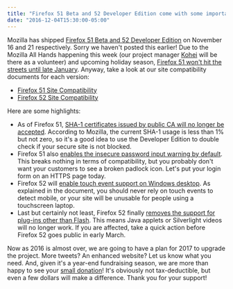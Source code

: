 ```yaml
---
title: "Firefox 51 Beta and 52 Developer Edition come with some important changes"
date: "2016-12-04T15:30:00-05:00"
---
```

Mozilla has shipped [Firefox 51 Beta and 52 Developer Edition](https://www.mozilla.org/firefox/channel/desktop/) on November 16 and 21 respectively. Sorry we haven't posted this earlier! Due to the Mozilla All Hands happening this week (our project manager [Kohei](https://mozillians.org/u/kohei.yoshino/) will be there as a volunteer) and upcoming holiday season, [Firefox 51 won't hit the streets until late January](https://release.mozilla.org/firefox/50/2016/11/22/Firefox50-planned-dot-release.html). Anyway, take a look at our site compatibility documents for each version:

* [Firefox 51 Site Compatibility](https://www.fxsitecompat.dev/en-CA/versions/51/)
* [Firefox 52 Site Compatibility](https://www.fxsitecompat.dev/en-CA/versions/52/)

Here are some highlights:

* As of Firefox 51, [SHA-1 certificates issued by public CA will no longer be accepted](https://www.fxsitecompat.dev/en-CA/docs/2016/sha-1-certificates-issued-by-public-ca-will-no-longer-be-accepted/). According to Mozilla, the current SHA-1 usage is less than 1% but not zero, so it's a good idea to use the Developer Edition to double check if your secure site is not blocked.
* Firefox 51 also [enables the insecure password input warning by default](https://www.fxsitecompat.dev/en-CA/docs/2016/insecure-password-input-warning-will-be-enabled-by-default/). This breaks nothing in terms of compatibility, but you probably don't want your customers to see a broken padlock icon. Let's put your login form on an HTTPS page today.
* Firefox 52 will [enable touch event support on Windows desktop](https://www.fxsitecompat.dev/en-CA/docs/2016/touch-event-support-has-been-re-enabled-on-windows-desktop/). As explained in the document, you should never rely on touch events to detect mobile, or your site will be unusable for people using a touchscreen laptop.
* Last but certainly not least, Firefox 52 finally [removes the support for plug-ins other than Flash](https://www.fxsitecompat.dev/en-CA/docs/2016/plug-in-support-has-been-dropped-other-than-flash/). This means Java applets or Silverlight videos will no longer work. If you are affected, take a quick action before Firefox 52 goes public in early March.

Now as 2016 is almost over, we are going to have a plan for 2017 to upgrade the project. More tweets? An enhanced website? Let us know what you need. And, given it's a year-end fundraising season, we are more than happy to see your [small donation](https://www.fxsitecompat.dev/en-CA/contribute/#donate-to-us)! It's obviously not tax-deductible, but even a few dollars will make a difference. Thank you for your support!
